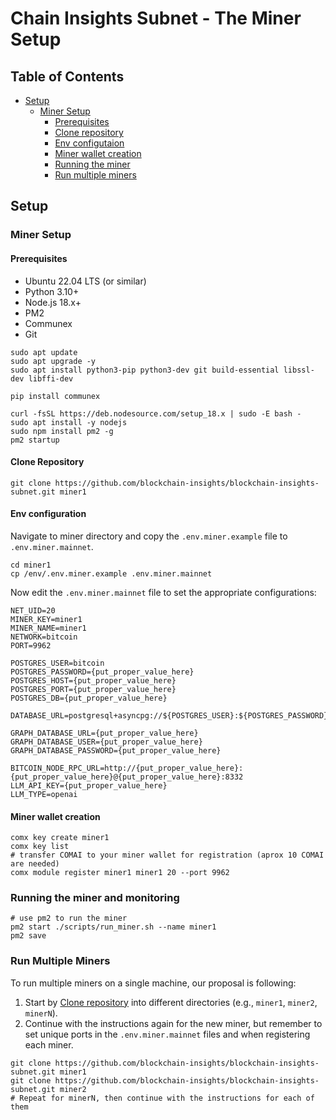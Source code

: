 # Chain Insights Subnet - The Miner Setup

## Table of Contents
- [Setup](#setup)
  - [Miner Setup](#miner-setup)
    - [Prerequisites](#prerequisites)
    - [Clone repository](#clone-repository)
    - [Env configutaion](#env-configuration)
    - [Miner wallet creation](#miner-wallet-creation)
    - [Running the miner](#running-the-miner-and-monitoring)
    - [Run multiple miners](#run-multiple-miners)

## Setup

### Miner Setup

#### Prerequisites

- Ubuntu 22.04 LTS (or similar)
- Python 3.10+
- Node.js 18.x+
- PM2
- Communex
- Git

```shell
sudo apt update
sudo apt upgrade -y
sudo apt install python3-pip python3-dev git build-essential libssl-dev libffi-dev

pip install communex

curl -fsSL https://deb.nodesource.com/setup_18.x | sudo -E bash -
sudo apt install -y nodejs
sudo npm install pm2 -g
pm2 startup
```

#### Clone Repository

```shell
git clone https://github.com/blockchain-insights/blockchain-insights-subnet.git miner1
```

#### Env configuration

Navigate to miner directory and copy the `.env.miner.example` file to `.env.miner.mainnet`.
```shell
cd miner1
cp /env/.env.miner.example .env.miner.mainnet
```

Now edit the `.env.miner.mainnet` file to set the appropriate configurations:
```shell
NET_UID=20
MINER_KEY=miner1
MINER_NAME=miner1
NETWORK=bitcoin
PORT=9962

POSTGRES_USER=bitcoin
POSTGRES_PASSWORD={put_proper_value_here}
POSTGRES_HOST={put_proper_value_here}
POSTGRES_PORT={put_proper_value_here}
POSTGRES_DB={put_proper_value_here}

DATABASE_URL=postgresql+asyncpg://${POSTGRES_USER}:${POSTGRES_PASSWORD}@${POSTGRES_HOST}:${POSTGRES_PORT}/${POSTGRES_DB}

GRAPH_DATABASE_URL={put_proper_value_here}
GRAPH_DATABASE_USER={put_proper_value_here}
GRAPH_DATABASE_PASSWORD={put_proper_value_here}

BITCOIN_NODE_RPC_URL=http://{put_proper_value_here}:{put_proper_value_here}@{put_proper_value_here}:8332
LLM_API_KEY={put_proper_value_here}
LLM_TYPE=openai
```
 
#### Miner wallet creation

```shell
comx key create miner1
comx key list
# transfer COMAI to your miner wallet for registration (aprox 10 COMAI are needed)
comx module register miner1 miner1 20 --port 9962
```

### Running the miner and monitoring

```shell
# use pm2 to run the miner
pm2 start ./scripts/run_miner.sh --name miner1
pm2 save
```


### Run Multiple Miners

To run multiple miners on a single machine, our proposal is following:

1. Start by [Clone repository](#clone-repository) into different directories (e.g., `miner1`, `miner2`, `minerN`).
2. Continue with the instructions again for the new miner, but remember to set unique ports in the `.env.miner.mainnet` files and when registering each miner.

```shell
git clone https://github.com/blockchain-insights/blockchain-insights-subnet.git miner1
git clone https://github.com/blockchain-insights/blockchain-insights-subnet.git miner2
# Repeat for minerN, then continue with the instructions for each of them
```
